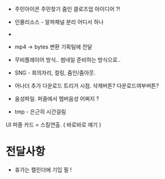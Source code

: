 
- 주민아이콘 주민찾기 줌인 클로즈업 아이디어 ?!
- 인물리소스 - 알파채널 분리 어디서 하나
-  
- mp4 -> bytes 변환  기획팀에 전달
- 무비플레이어 방식.. 썸네일 준비하는 방식으로..

- SNG - 회의자리, 컬링, 줌인/줌아웃.
- 어나더 추가 다운로드 트리거 시점. 삭제버튼? 다운로드여부버튼?

- 음성파일. 퍼즐에서 멤버음성 어쩌지 ?
- tmp - 은근히 시간걸림


UI 
퍼즐 카드 = 스킬연출. ( 바로바로 얘기 ) 




# 전달사항
 - 휴가는 캘린더에 기입 필 !